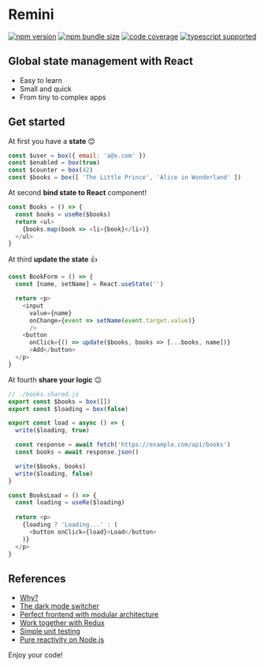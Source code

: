 # Remini

[![npm version](https://img.shields.io/npm/v/remini?style=flat-square)](https://www.npmjs.com/package/remini) [![npm bundle size](https://img.shields.io/bundlephobia/minzip/remini?style=flat-square)](https://bundlephobia.com/result?p=remini) [![code coverage](https://img.shields.io/coveralls/github/betula/remini?style=flat-square)](https://coveralls.io/github/betula/remini) [![typescript supported](https://img.shields.io/npm/types/typescript?style=flat-square)](./src/index.d.ts)

## Global state management with React

- Easy to learn
- Small and quick
- From tiny to complex apps

<!--
- Small and fast|nimble|concise
-->

<!--
The key to winning is the shared state and logic. Pure React doesn't have a convenient way to organize shared states that can be used whole the application. 

Suggested React ways are passing state by props thought nesting components from parent to child, and using Context for giving shared access to some state values in children components. Both ways can't share state with any part of your app!

Architecture with a shared state provides more simplest code. You can control your state and logic in separate files that can be accessed whole the app. You can easily change your shared state and read it everywhere.
-->

## Get started

At first you have a **state** 😊

```javascript
const $user = box({ email: 'a@x.com' })
const $enabled = box(true)
const $counter = box(42)
const $books = box([ 'The Little Prince', 'Alice in Wonderland' ])
```

At second **bind state to React** component!

```javascript
const Books = () => {
  const books = useRe($books)
  return <ul>
    {books.map(book => <li>{book}</li>)}
  </ul>
}
```

At third **update the state** 👍

```javascript
const BookForm = () => {
  const [name, setName] = React.useState('')

  return <p>
    <input 
      value={name}
      onChange={event => setName(event.target.value)} 
      />
    <button
      onClick={() => update($books, books => [...books, name])}
      >Add</button>
  </p>
}
```

At fourth **share your logic** 😉

```javascript
// ./books.shared.js
export const $books = box([])
export const $loading = box(false)

export const load = async () => {
  write($loading, true)

  const response = await fetch('https://example.com/api/books')
  const books = await response.json()

  write($books, books)
  write($loading, false)
}
```

```javascript
const BooksLoad = () => {
  const loading = useRe($loading)
  
  return <p>
    {loading ? 'Loading...' : (
      <button onClick={load}>Load</button>
    )}
  </p>
}
```



<!-- Perfect code-splitting, pretty and minimalistic syntax, well structured and maintainable codebase. -->

<!--
Your coding time saver!

Minimal, well structured, and flexible codebase save a lot of developer time for maintain and grouth your React applications.

How it works

Usually when you just start React project or have a very small one, your codebase is short, undestable and simple, you can easily google examples of common issues.

But as you write the business logic of your application, the code gets larger and it becomes more and more difficult to understand the abundance of files, tricks and code pieces.

You should clear understand where is a place to your logic, how you can write as many code as you want without reduce your application maintance.

- How to make a simple React application who can easily upscale to large application by business demand
- How to organize your code clean with minimal React components and convinient separated logic
- How to speed up your application and reduce boilerplate

## Tiny frontend with modular architecture.

-->



<!--
## The dark mode switcher

A good example of a shared state benefit is the Dark mode switcher. Because you should get access to user choice in a big set of React components, it is very inconvenient to use props passing pattern.

What is necessary to implement:

- Provide convenient functions for changing user choices.
- Provide access to user choice around the app code.
- Keep user choice across browser sessions.

Will clearly demonstrate how to create, use and propagate a shared state.

Each shared state is stored in a special place created by calling the "re" function. This will be a reactive variable, which means we will be able to update all places where it is used when it changes.

We will keep the dark mode enabled state in this way.

To update the value of a reactive variable, we will use the "update" function. That takes the dark mode reactive variable as the first argument and the updater function as the second one. The updater function receives the current state in the first argument and returned the new state of dark mode.

```javascript
// dark-mode.shared.js
import { re, update } from "remini"

// create new reactive variable with "false" by default
export const $darkMode = re(false)

// create a function that should change dark mode to opposite each time calling
export const toggleDarkMode = () => {
  update($darkMode, (enabled) => !enabled)
}
```

Now we can read and subscribe to dark mode changes everywhere we need.

For easy binding to the React components, the "useRe" hook function is used. It allows you to get the value of the reactive variable, as well as automatically update the React component when the value changes.

```javascript
import { useRe } from "remini"
import { $darkMode, toggleDarkMode } from "./dark-mode.shared"

export const DarkModeButton = () => {
  const darkMode = useRe($darkMode)

  return (
    <button onClick={toggleDarkMode}>
      Switch to {darkMode ? "light" : "dark"} mode
    </button>
  )
}
```

Excellent! Now you can easily derive dark mode state to any React component using the same way. This is very simple, you should get state of the dark mode using the "useRe" hook, and it's all that you need. Each time when dark mode state will be changed, and all components using it will be updated automatically.

And finally, we should make some code updates, because we almost forget to save user choice to browser local storage, to keep persistent between browser sessions.

For accessing storage we will use the "localStorage" browser API. We will call "getItem" to retrieve the saved state, and call "setItem" to save it.

```javascript
// import { write, on } from "remini"

// get choice from previous browser session when reactive variable create
write($darkMode, localStorage.getItem("darkMode") === "on")

// update user choice in browser local storage each time then it changed
on($darkMode, (enabled) => {
  localStorage.setItem("darkMode", enabled ? "on" : "off")
})
```

The last operation in this example call of "on" function. It means that we subscribe to changes in dark mode reactive variable, and react on them each time changes for saving state to browser persistence storage.

Brilliant! Now you can use it everywhere you want, it's worked well and should provide benefits for your users!

[![Edit DarkMode module with Remini](https://codesandbox.io/static/img/play-codesandbox.svg)](https://codesandbox.io/s/darkmode-module-with-remini-5updlc?file=/src/App.js)

It's looking good and provides you with convenient opportunities for controlling your shared state, and deriving in any parts of your application. You can create as many reactive variables as you want, it's quick and useful!

-->
<!--

## Work together with Redux

It's easy! You can simply create Remini reactive variable from Redux store, and use it everywhere you want!

```javascript
// ./remini-store.js
import { re, write } from "remini"
import { store } from "./redux-store"

export const $store = re(store.getState())

store.subscribe(() => {
  write($store, store.getState())
})
```

And you can make cached selectors for performance optimization reasons.

```javascript
// ./remini-selectors.js
import { select } from "remini"
import { $store } from "./remini-store"

export const $user = select($store, (state) => state.user)

export const $fullName = select(
  $user,
  (user) => `${user.firstName} ${user.lastName}`
)
```

And use it everywhere.

```javascript
import { useRe } from "remini"
import { $fullName } from "./remini-selectors"

export const UserInfo = () => {
  const fullName = useRe($fullName)

  return <p>{fullName}</p>
}
```

As you can see, everything is quite simple and can be effectively used together!

[![Edit Redux with Remini](https://codesandbox.io/static/img/play-codesandbox.svg)](https://codesandbox.io/s/redux-with-remini-ou9v4e?file=/src/components/UserInfo.js)

-->

<!--
## Modularity

Perfect frontend with modular architecture.

- No need to wrap the application to Context Provider for each module.
- Import and use, easy code for embedding.
- Created just when it is used, by demand, that increases in performance.


<!--
## Perfect frontend with modular architecture.

- No need to wrap the application to Context Provider for each module.
- Import and use, easy code for embedding.
- Created just when it is used, by demand, that increases in performance.

```javascript
// counter.shared.js
import { re, wrap, read, write, shared } from "remini"

const Counter = () => {
  const $value = re(0)
  const $next = wrap(() => read($value) + 1)

  const inc = () => update($value, n => n + 1)
  const reset = () => write($value, 0)

  return { $value, $next, inc, reset }
}

export const sharedCounter = () => shared(Counter)
```

```javascript
import { observe, read } from "remini"
import { sharedCounter } from "./counter.shared"

const Counter = observe(() => {
  const { $value, $next, inc } = sharedCounter()

  return <p>
    {read($value)}
    <button onClick={inc}>➪</button>
    {read($next)}
  </p>
})

const Reset = () => {
  const { reset } = sharedCounter()
  return <button onClick={reset}>↻</button>
}

export const App = () => (
  <>
    <Counter />
    <Counter />
    <Reset />
  </>
)
```

[![Edit Counter with Remini](https://codesandbox.io/static/img/play-codesandbox.svg)](https://codesandbox.io/s/counter-with-remini-mp2ldi?file=/src/App.js)


## Clear React components and convenient separated logic

```javascript
// Counter.js
import { read, useLogic, re, update, wrap } from "remini";

const CounterLogic = () => {
  const $value = re(0);
  const inc = () => update($value, (n) => n + 1);

  return wrap(() => ({
    value: read($value),
    inc
  }));
};

export const Counter = () => {
  const { value, inc } = useLogic(CounterLogic);

  return (
    <p>
      {value}
      <button onClick={inc}>➪</button>
    </p>
  );
};
```

[![Edit Logic free React component with Remini](https://codesandbox.io/static/img/play-codesandbox.svg)](https://codesandbox.io/s/logic-free-react-component-with-remini-4bklxc?file=/src/Counter.js)

-->

<!--

## Work together with Redux

## Simple unit testing

-->

<!--
**Pure reactivity**

```javascript
import { re, read, write, update, wrap, on } from "remini"

const $value = re(0)
const $next = wrap(() => read($value) + 1)

on($value, n => console.log('The current value:', n))

update($value, n => n + 1)  // The current value: 1
write($value, 2)            // The current value: 2

console.log(read($next))    // 3
```
-->


## References

- [Why?]()
- [The dark mode switcher]()
- [Perfect frontend with modular architecture]()
- [Work together with Redux]()
- [Simple unit testing]()
- [Pure reactivity on Node.js]()

Enjoy your code!

